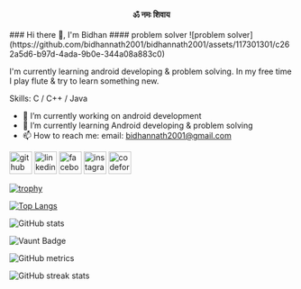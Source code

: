 <h4 align="center">ॐ नमः शिवाय</h4>
### Hi there 👋, I'm Bidhan
#### problem solver
![problem solver](https://github.com/bidhannath2001/bidhannath2001/assets/117301301/c262a5d6-b97d-4ada-9b0e-344a08a883c0)

I'm currently learning android developing & problem solving. In my free time I play flute & try to learn something new.

Skills: C / C++ / Java

- 🔭 I’m currently working on android development 
- 🌱 I’m currently learning Android developing & problem solving 
- 📫 How to reach me: email: bidhannath2001@gmail.com 


[<img src='https://cdn.jsdelivr.net/npm/simple-icons@3.0.1/icons/github.svg' alt='github' height='40'>](https://github.com/bidhannath2001)  [<img src='https://cdn.jsdelivr.net/npm/simple-icons@3.0.1/icons/linkedin.svg' alt='linkedin' height='40'>](https://www.linkedin.com/in/https://www.linkedin.com/in/bidhan-nath-399b43239//)  [<img src='https://cdn.jsdelivr.net/npm/simple-icons@3.0.1/icons/facebook.svg' alt='facebook' height='40'>](https://www.facebook.com/https://www.facebook.com/bidhannath2001)  [<img src='https://cdn.jsdelivr.net/npm/simple-icons@3.0.1/icons/instagram.svg' alt='instagram' height='40'>](https://www.instagram.com/https://www.instagram.com/bidhan_kn//)  [<img src='https://cdn.jsdelivr.net/npm/simple-icons@3.0.1/icons/codeforces.svg' alt='codeforces' height='40'>](https://codeforces.com/profile/-Bidhan-)  

[![trophy](https://github-profile-trophy.vercel.app/?username=bidhannath2001)](https://github.com/ryo-ma/github-profile-trophy)

[![Top Langs](https://github-readme-stats.vercel.app/api/top-langs/?username=bidhannath2001)](https://github.com/anuraghazra/github-readme-stats)

![GitHub stats](https://github-readme-stats.vercel.app/api?username=bidhannath2001&show_icons=true&count_private=true)  

![Vaunt Badge](https://api.vaunt.dev/v1/github/entities/bidhannath2001/contributions?format=svg&private=true)  

![GitHub metrics](https://metrics.lecoq.io/bidhannath2001)  

![GitHub streak stats](https://streak-stats.demolab.com/?user=bidhannath2001)  

